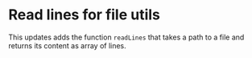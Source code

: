 # Read lines for file utils

This updates adds the function `readLines` that takes a path to a file and returns its content as array of lines.
